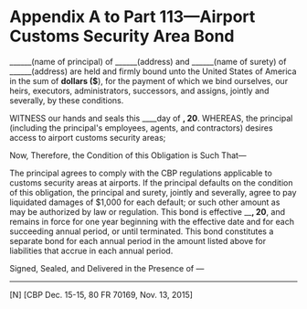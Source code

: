 # Appendix A to Part 113—Airport Customs Security Area Bond




______(name of principal) of ______(address) and ______(name of surety) of ______(address) are held and firmly bound unto the United States of America in the sum of ____dollars ($____), for the payment of which we bind ourselves, our heirs, executors, administrators, successors, and assigns, jointly and severally, by these conditions.


WITNESS our hands and seals this ____day of ____, 20____. WHEREAS, the principal (including the principal's employees, agents, and contractors) desires access to airport customs security areas;


Now, Therefore, the Condition of this Obligation is Such That—


The principal agrees to comply with the CBP regulations applicable to customs security areas at airports. If the principal defaults on the condition of this obligation, the principal and surety, jointly and severally, agree to pay liquidated damages of $1,000 for each default; or such other amount as may be authorized by law or regulation. This bond is effective ______, 20____, and remains in force for one year beginning with the effective date and for each succeeding annual period, or until terminated. This bond constitutes a separate bond for each annual period in the amount listed above for liabilities that accrue in each annual period.


Signed, Sealed, and Delivered in the Presence of —



























---

[N] [CBP Dec. 15-15, 80 FR 70169, Nov. 13, 2015]





